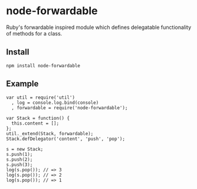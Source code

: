 node-forwardable
================

Ruby's forwardable inspired module which defines delegatable functionality of methods for a class.

## Install
    npm install node-forwardable

## Example

    var util = require('util')
      , log = console.log.bind(console)
      , forwardable = require('node-forwardable');

    var Stack = function() {
      this.content = [];
    };
    util._extend(Stack, forwardable);
    Stack.defDelegator('content', 'push', 'pop');
    
    s = new Stack;
    s.push(1);
    s.push(2);
    s.push(3);
    log(s.pop()); // => 3
    log(s.pop()); // => 2
    log(s.pop()); // => 1
    
